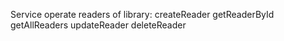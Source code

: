 Service operate readers of library:
createReader
getReaderById
getAllReaders
updateReader
deleteReader
